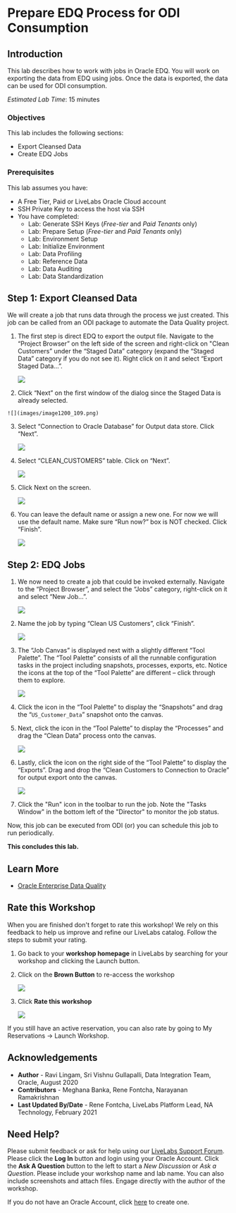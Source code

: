 # Prepare EDQ Process for ODI Consumption

## Introduction

This lab describes how to work with jobs in Oracle EDQ. You will work on exporting the data from EDQ using jobs. Once the data is exported, the data can be used for ODI consumption.

*Estimated Lab Time*: 15 minutes

### Objectives
This lab includes the following sections:
  * Export Cleansed Data
  * Create EDQ Jobs

### Prerequisites
This lab assumes you have:
- A Free Tier, Paid or LiveLabs Oracle Cloud account
- SSH Private Key to access the host via SSH
- You have completed:
    - Lab: Generate SSH Keys (*Free-tier* and *Paid Tenants* only)
    - Lab: Prepare Setup (*Free-tier* and *Paid Tenants* only)
    - Lab: Environment Setup
    - Lab: Initialize Environment
    - Lab: Data Profiling
    - Lab: Reference Data
    - Lab: Data Auditing
    - Lab: Data Standardization


## **Step 1:**  Export Cleansed Data
We will create a job that runs data through the process we just created. This job can be called from an ODI package to automate the Data Quality project.
1.	The first step is direct EDQ to export the output file. Navigate to the “Project Browser” on the left side of the screen and right-click on "Clean Customers” under the “Staged Data” category (expand the “Staged Data” category if you do not see it). Right click on it and select “Export Staged Data…”.

    ![](images/image1200_108.png)

2.	 Click “Next” on the first window of the dialog since the Staged Data is already selected.

    ![](images/image1200_109.png)

3.	Select “Connection to Oracle Database” for Output data store. Click “Next”.

    ![](images/image1200_110.png)

4.	Select “CLEAN_CUSTOMERS” table. Click on “Next”.

    ![](images/image1200_111.png)

5.  Click Next on the screen.

    ![](images/image1200_112.png)

5.	You can leave the default name or assign a new one. For now we will use the default name. Make sure “Run now?” box is NOT checked. Click “Finish”.

    ![](images/image1200_113.png)

## **Step 2:** EDQ Jobs

1.	We now need to create a job that could be invoked externally. Navigate to the “Project Browser”, and select the “Jobs” category, right-click on it and select “New Job…”.

    ![](images/image1200_114.png)

2.	Name the job by typing “Clean US Customers”, click “Finish”.

    ![](images/image1200_115.png)

3.	The “Job Canvas” is displayed next with a slightly different “Tool Palette”. The “Tool Palette” consists of all the runnable configuration tasks in the project including snapshots, processes, exports, etc. Notice the icons at the top of the “Tool Palette” are different – click through them to explore.

    ![](images/image1200_116.png)

4.	Click the   icon in the “Tool Palette” to display the “Snapshots” and drag the “`US_Customer_Data`” snapshot onto the canvas.

5.	Next, click the   icon in the “Tool Palette” to display the “Processes” and drag the “Clean Data” process onto the canvas.

    ![](images/image1200_117.png)

6.	Lastly, click the  icon on the right side of the “Tool Palette” to display the “Exports”. Drag and drop the “Clean Customers to Connection to Oracle” for output export onto the canvas.

    ![](images/image1200_118.png)

7.	Click the "Run" icon in the toolbar to run the job. Note the "Tasks Window" in the bottom left of the "Director" to monitor the job status.

Now, this job can be executed from ODI (or) you can schedule this job to run periodically.

**This concludes this lab.**

## Learn More
- [Oracle Enterprise Data Quality](https://docs.oracle.com/en/middleware/fusion-middleware/enterprise-data-quality/index.html)

## **Rate this Workshop**
When you are finished don't forget to rate this workshop!  We rely on this feedback to help us improve and refine our LiveLabs catalog.  Follow the steps to submit your rating.

1.  Go back to your **workshop homepage** in LiveLabs by searching for your workshop and clicking the Launch button.
2.  Click on the **Brown Button** to re-access the workshop  

    ![](https://raw.githubusercontent.com/oracle/learning-library/master/common/labs/cloud-login/images/workshop-homepage-2.png " ")

3.  Click **Rate this workshop**

    ![](https://raw.githubusercontent.com/oracle/learning-library/master/common/labs/cloud-login/images/rate-this-workshop.png " ")

If you still have an active reservation, you can also rate by going to My Reservations -> Launch Workshop.

## Acknowledgements
* **Author** - Ravi Lingam, Sri Vishnu Gullapalli, Data Integration Team, Oracle, August 2020
* **Contributors** - Meghana Banka, Rene Fontcha, Narayanan Ramakrishnan
* **Last Updated By/Date** - Rene Fontcha, LiveLabs Platform Lead, NA Technology, February 2021

## Need Help?
Please submit feedback or ask for help using our [LiveLabs Support Forum](https://community.oracle.com/tech/developers/categories/livelabsdiscussions). Please click the **Log In** button and login using your Oracle Account. Click the **Ask A Question** button to the left to start a *New Discussion* or *Ask a Question*.  Please include your workshop name and lab name.  You can also include screenshots and attach files.  Engage directly with the author of the workshop.

If you do not have an Oracle Account, click [here](https://profile.oracle.com/myprofile/account/create-account.jspx) to create one.
